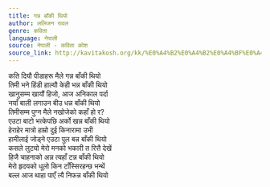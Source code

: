 ```yaml
---
title: गन्न बाँकी थियो
author: ललिजन रावल
genre: कविता
language: नेपाली
source: नेपाली - कविता कोश
source_link: http://kavitakosh.org/kk/%E0%A4%B2%E0%A4%B2%E0%A4%BF%E0%A4%9C%E0%A4%A8_%E0%A4%B0%E0%A4%BE%E0%A4%B5%E0%A4%B2
---
```


कति दियौ पीडाहरू मैले गन्न बाँकी थियो  
तिमी भने हिंडी हाल्यौ केही भन्न बाँकी थियो  
खानुसम्म खायौं हिजो, आज अनिकाल पर्दा  
नयाँ बाली लगाउन बीउ धन्न बाँकी थियो  
तिमीसम्म पुग्न मैले नखोजेको कहाँ हो र?  
एउटा बाटो भत्केपछि अर्को खन्न बाँकी थियो  
हेराहेर मात्रो हाम्रो दुई किनारामा उभी  
हामीलाई जोड्ने एउटा पुल बन्न बाँकी थियो  
कसले लुट्यो मेरो मनको भकारी त रित्तै देखें  
हिजै चाहनाको अन्न त्यहाँ टन्न बाँकी थियो  
मेरो हृदयको धूलो किन टाँस्सिरहन्छ भन्थें  
बल्ल आज थाहा पाएँ त्यै निफन्न बाँकी थियो
